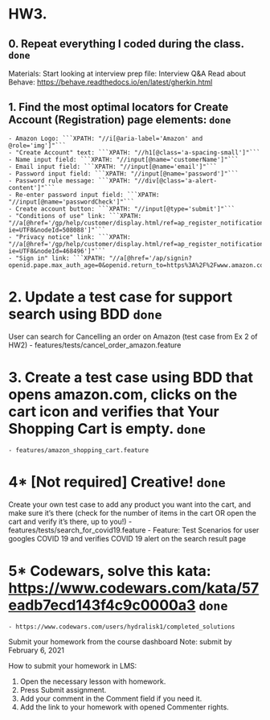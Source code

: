# HW3.

## 0. Repeat everything I coded during the class. ```done``` 
Materials:
Start looking at interview prep file: Interview Q&A
Read about Behave: https://behave.readthedocs.io/en/latest/gherkin.html

## 1. Find the most optimal locators for Create Account (Registration) page elements: ```done```
    - Amazon Logo: ```XPATH: "//i[@aria-label='Amazon' and @role='img']"```
    - "Create Account" text: ```XPATH: "//h1[@class='a-spacing-small']"```
    - Name input field: ```XPATH: "//input[@name='customerName']"```
    - Email input field: ```XPATH: "//input[@name='email']"```
    - Password input field: ```XPATH: "//input[@name='password']"```
    - Password rule message: ```XPATH: "//div[@class='a-alert-content']"```
    - Re-enter password input field: ```XPATH: "//input[@name='passwordCheck']"```
    - Create account button: ```XPATH: "//input[@type='submit']"```
    - "Conditions of use" link: ```XPATH: "//a[@href='/gp/help/customer/display.html/ref=ap_register_notification_condition_of_use?ie=UTF8&nodeId=508088']"```
    - "Privacy notice" link: ```XPATH: "//a[@href='/gp/help/customer/display.html/ref=ap_register_notification_privacy_notice?ie=UTF8&nodeId=468496']"```
    - "Sign in" link: ```XPATH: "//a[@href='/ap/signin?openid.pape.max_auth_age=0&openid.return_to=https%3A%2F%2Fwww.amazon.com%2F%3Fref_%3Dnav_custrec_signin&prevRID=Z2HP2D3W68EECACNH07N&openid.identity=http%3A%2F%2Fspecs.openid.net%2Fauth%2F2.0%2Fidentifier_select&openid.assoc_handle=usflex&openid.mode=checkid_setup&failedSignInCount=0&openid.claimed_id=http%3A%2F%2Fspecs.openid.net%2Fauth%2F2.0%2Fidentifier_select&pageId=usflex&openid.ns=http%3A%2F%2Fspecs.openid.net%2Fauth%2F2.0']"```

# 2. Update a test case for support search using BDD ```done```
User can search for Cancelling an order on Amazon (test case from Ex 2 of HW2)
    - features/tests/cancel_order_amazon.feature

# 3. Create a test case using BDD that opens amazon.com, clicks on the cart icon and verifies that Your Shopping Cart is empty. ```done```
    - features/amazon_shopping_cart.feature

# 4* [Not required] Creative! ```done``` 
Create your own test case to add any product you want into the cart, and make sure it’s there (check for the number of items in the cart OR open the cart and verify it’s there, up to you!)
    - features/tests/search_for_covid19.feature
    - Feature: Test Scenarios for user googles COVID 19 and verifies COVID 19 alert on the search result page

# 5* Codewars, solve this kata: https://www.codewars.com/kata/57eadb7ecd143f4c9c0000a3 ```done```
    - https://www.codewars.com/users/hydralisk1/completed_solutions 


Submit your homework from the course dashboard
Note: submit by February 6, 2021

How to submit your homework in LMS:

1. Open the necessary lesson with homework.
2. Press Submit assignment.
3. Add your comment in the Comment field if you need it.
4. Add the link to your homework with opened Commenter rights.